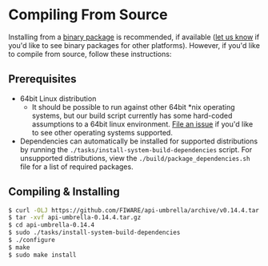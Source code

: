 # Compiling From Source

Installing from a [binary package](../getting-started.html#installation) is recommended, if available
([let us know](https://github.com/FIWARE/api-umbrella/issues/new) if you'd like to see binary packages for other
platforms). However, if you'd like to compile from source, follow these instructions:

## Prerequisites

<span/>

-   64bit Linux distribution
    -   It should be possible to run against other 64bit \*nix operating systems, but our build script currently has
        some hard-coded assumptions to a 64bit linux environment.
        [File an issue](https://github.com/FIWARE/api-umbrella/issues/new) if you'd like to see other operating systems
        supported.
-   Dependencies can automatically be installed for supported distributions by running the
    `./tasks/install-system-build-dependencies` script. For unsupported distributions, view the
    `./build/package_dependencies.sh` file for a list of required packages.

## Compiling & Installing

```bash
$ curl -OLJ https://github.com/FIWARE/api-umbrella/archive/v0.14.4.tar.gz
$ tar -xvf api-umbrella-0.14.4.tar.gz
$ cd api-umbrella-0.14.4
$ sudo ./tasks/install-system-build-dependencies
$ ./configure
$ make
$ sudo make install
```

